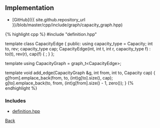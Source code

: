 ## Implementation

- [GitHub]({{ site.github.repository_url }}/blob/master/cpp/include/graph/capacity_graph.hpp)

{% highlight cpp %}
#include "definition.hpp"

template <typename Capacity> class CapacityEdge {
public:
  using capacity_type = Capacity;
  int to, rev;
  capacity_type cap;
  CapacityEdge(int, int t, int r, capacity_type f) : to(t), rev(r), cap(f) { ; }
};

template <typename Capacity>
using CapacityGraph = graph_t<CapacityEdge<Capacity>>;

template <typename Capacity>
void add_edge(CapacityGraph<Capacity> &g, int from, int to, Capacity cap) {
  g[from].emplace_back(from, to, (int)g[to].size(), cap);
  g[to].emplace_back(to, from, (int)g[from].size() - 1, zero<Capacity>());
}
{% endhighlight %}

### Includes

- [definition.hpp](definition)

[Back](../..)
